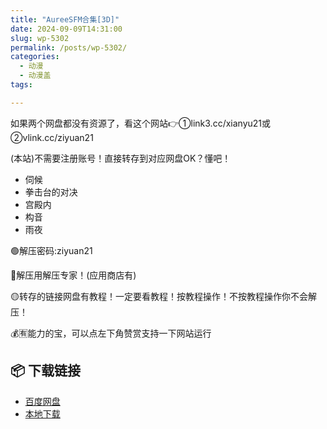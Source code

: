 ```yaml
---
title: "AureeSFM合集[3D]"
date: 2024-09-09T14:31:00
slug: wp-5302
permalink: /posts/wp-5302/
categories:
  - 动漫
  - 动漫盖
tags:

---
```


如果两个网盘都没有资源了，看这个网站👉①link3.cc/xianyu21或②vlink.cc/ziyuan21

(本站)不需要注册账号！直接转存到对应网盘OK？懂吧！

*   伺候
*   拳击台的对决
*   宫殿内
*   构音
*   雨夜

🟢解压密码:ziyuan21

🔵解压用解压专家！(应用商店有)

🟡转存的链接网盘有教程！一定要看教程！按教程操作！不按教程操作你不会解压！

💰🈶能力的宝，可以点左下角赞赏支持一下网站运行

## 📦 下载链接
- [百度网盘](https://blziyuan21.com/pay-download/5302?key=dea9b819c1&down_id=0)
- [本地下载](https://blziyuan21.com/pay-download/5302?key=dea9b819c1&down_id=1)

